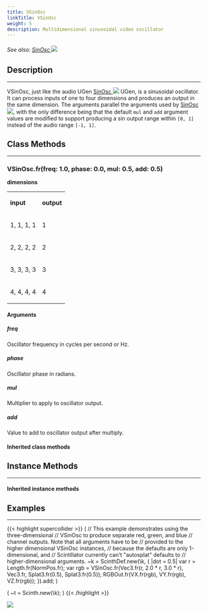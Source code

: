 ```yaml
---
title: VSinOsc
linkTitle: VSinOsc
weight: 5
description: Multidimensional sinusoidal video oscillator
---
```

<!-- generated file, please edit the original .schelp file(in the Scintillator repository) and then run schelpToMarkDown.scdscript to regenerate. -->
###### See also: <a href="https://doc.sccode.org/Classes/SinOsc.html">SinOsc <img src="/images/external-link.svg" class="one-liner"></a> 



## Description
---



VSinOsc, just like the audio UGen <a href="https://doc.sccode.org/Classes/SinOsc.html">SinOsc <img src="/images/external-link.svg" class="one-liner"></a> UGen, is a sinusoidal oscillator. It can process inputs of one to four dimensions and produces an output in the same dimension. The arguments parallel the arguments used by <a href="https://doc.sccode.org/Classes/SinOsc.html">SinOsc <img src="/images/external-link.svg" class="one-liner"></a>, with the only difference being that the default <code>mul</code> and <code>add</code> argument values are modified to support producing a sin output range within <code>[0, 1]</code> instead of the audio range <code>[-1, 1]</code>.



## Class Methods
---



### VSinOsc.fr(freq: 1.0, phase: 0.0, mul: 0.5, add: 0.5)



<strong>dimensions</strong>


<table>
<tr><td>

<strong>input</strong>

</td><td>

<strong>output</strong>

</td></tr>
<tr><td>

1, 1, 1, 1

</td><td>

1

</td></tr>
<tr><td>

2, 2, 2, 2

</td><td>

2

</td></tr>
<tr><td>

3, 3, 3, 3

</td><td>

3

</td></tr>
<tr><td>

4, 4, 4, 4

</td><td>

4

</td></tr>

</table>


#### Arguments

##### freq



Oscillator frequency in cycles per second or Hz.



##### phase



Oscillator phase in radians.



##### mul



Multiplier to apply to oscillator output.



##### add



Value to add to oscillator output after multiply.





#### Inherited class methods



## Instance Methods
---



#### Inherited instance methods



## Examples
---



{{< highlight supercollider >}}
(
// This example demonstrates using the three-dimensional
// VSinOsc to produce separate red, green, and blue
// channel outputs. Note that all arguments have to be
// provided to the higher dimensional VSinOsc instances,
// because the defaults are only 1-dimensional, and
// Scintillator currently can't "autosplat" defaults to
// higher-dimensional arguments.
~k = ScinthDef.new(\k, { |dot = 0.5|
    var r = Length.fr(NormPos.fr);
    var rgb = VSinOsc.fr(Vec3.fr(r, 2.0 * r, 3.0 * r),
        Vec3.fr, Splat3.fr(0.5), Splat3.fr(0.5));
    RGBOut.fr(VX.fr(rgb), VY.fr(rgb), VZ.fr(rgb));
}).add;
)

(
~t = Scinth.new(\k);
)
{{< /highlight >}}

<img src="/images/schelp/VSinOsc.png" />



